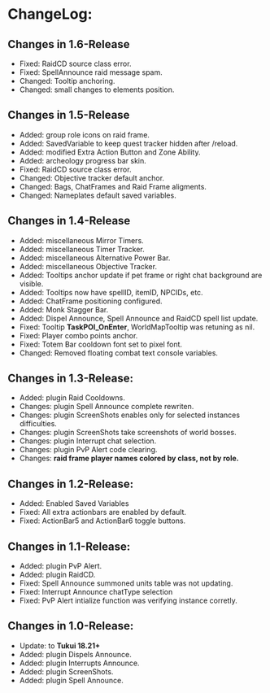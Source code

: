 # ChangeLog:

## Changes in 1.6-Release

+ Fixed: RaidCD source class error.
+ Fixed: SpellAnnounce raid message spam.
+ Changed: Tooltip anchoring.
+ Changed: small changes to elements position.

## Changes in 1.5-Release

+ Added: group role icons on raid frame.
+ Added: SavedVariable to keep quest tracker hidden after /reload.
+ Added: modified Extra Action Button and Zone Ability.
+ Added: archeology progress bar skin.
+ Fixed: RaidCD source class error.
+ Changed: Objective tracker default anchor.
+ Changed: Bags, ChatFrames and Raid Frame aligments.
+ Changed: Nameplates default saved variables.

## Changes in 1.4-Release

+ Added: miscellaneous Mirror Timers.
+ Added: miscellaneous Timer Tracker.
+ Added: miscellaneous Alternative Power Bar.
+ Added: miscellaneous Objective Tracker.
+ Added: Tooltips anchor update if pet frame or right chat background are visible.
+ Added: Tooltips now have spellID, itemID, NPCIDs, etc.
+ Added: ChatFrame positioning configured.
+ Added: Monk Stagger Bar.
+ Added: Dispel Announce, Spell Announce and RaidCD spell list update.
+ Fixed: Tooltip **TaskPOI_OnEnter**, WorldMapTooltip was retuning as nil.
+ Fixed: Player combo points anchor.
+ Fixed: Totem Bar cooldown font set to pixel font.
+ Changed: Removed floating combat text console variables.

## Changes in 1.3-Release:

+ Added: plugin Raid Cooldowns.
+ Changes: plugin Spell Announce complete rewriten.
+ Changes: plugin ScreenShots enables only for selected instances difficulties.
+ Changes: plugin ScreenShots take screenshots of world bosses.
+ Changes: plugin Interrupt chat selection.
+ Changes: plugin PvP Alert code clearing.
+ Changes: **raid frame player names colored by class, not by role.**

## Changes in 1.2-Release:

+ Added: Enabled Saved Variables
+ Fixed: All extra actionbars are enabled by default.
+ Fixed: ActionBar5 and ActionBar6 toggle buttons.

## Changes in 1.1-Release:

+ Added: plugin PvP Alert.
+ Added: plugin RaidCD.
+ Fixed: Spell Announce summoned units table was not updating.
+ Fixed: Interrupt Announce chatType selection
+ Fixed: PvP Alert intialize function was verifying instance corretly.

## Changes in 1.0-Release:

+ Update: to **Tukui 18.21+**
+ Added: plugin Dispels Announce.
+ Added: plugin Interrupts Announce.
+ Added: plugin ScreenShots.
+ Added: plugin Spell Announce.